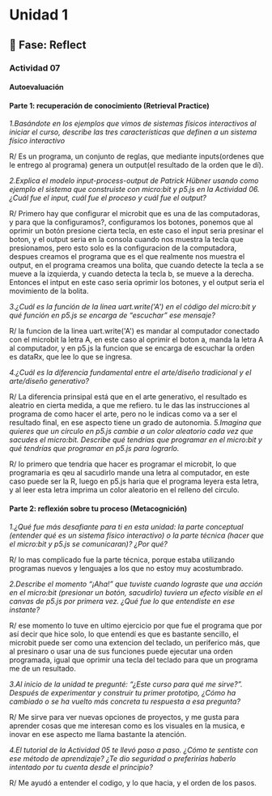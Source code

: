 # Unidad 1

## 🤔 Fase: Reflect

### Actividad 07

#### Autoevaluación

#### Parte 1: recuperación de conocimiento (Retrieval Practice)

 *1.Basándote en los ejemplos que vimos de sistemas físicos interactivos al iniciar el curso, describe las tres características que definen a un sistema físico interactivo*
 
R/ Es un programa, un conjunto de reglas, que mediante inputs(ordenes que le entrego al programa) genera un output(el resultado de la orden que le dí).

 *2.Explica el modelo input-process-output de Patrick Hübner usando como ejemplo el sistema que construiste con micro:bit y p5.js en la Actividad 06. ¿Cuál fue el input, cuál fue el proceso y cuál fue el output?*
 
R/ Primero hay que configurar el microbit que es una de las computadoras, y para que la configuramos?, configuramos los botones, ponemos que al oprimir un botón presione cierta tecla, en este caso el input seria presinar el boton, y el output seria en la consola cuando nos muestra la tecla que presionamos, pero esto solo es la configuracion de la computadora, despues creamos el programa que es el que realmente nos muestra el output, en el programa creamos una bolita, que cuando detecte la tecla a se mueve a la izquierda, y cuando detecta la tecla b, se mueve a la derecha. Entonces el intput en este caso seria oprimir los botones, y el output seria el movimiento de la bolita.

*3.¿Cuál es la función de la línea uart.write('A') en el código del micro:bit y qué función en p5.js se encarga de “escuchar” ese mensaje?*

R/ la funcion de la linea uart.write('A') es mandar al computador conectado con el microbit la letra A, en este caso al oprimir el boton a, manda la letra A al computador, y en p5.js la funcion que se encarga de escuchar la orden es dataRx, que lee lo que se ingresa.

*4.¿Cuál es la diferencia fundamental entre el arte/diseño tradicional y el arte/diseño generativo?*

R/ La diferencia prinsipal está que en el arte generativo, el resultado es aleatrio en cierta medida, a que me refiero. tu le das las instrucciones al programa de como hacer el arte, pero no le indicas como va a ser el resultado final, en ese aspecto tiene un grado de autonomia.
*5.Imagina que quieres que un círculo en p5.js cambie a un color aleatorio cada vez que sacudes el micro:bit. Describe qué tendrías que programar en el micro:bit y qué tendrías que programar en p5.js para lograrlo.*

R/ lo primero que tendria que hacer es programar el microbit, lo que programaria es qeu al sacudirlo mande una letra al computador, en este caso puede ser la R, luego en p5.js haria que el programa leyera esta letra, y al leer esta letra imprima un color aleatorio en el relleno del circulo.

#### Parte 2: reflexión sobre tu proceso (Metacognición)

*1.¿Qué fue más desafiante para ti en esta unidad: la parte conceptual (entender qué es un sistema físico interactivo) o la parte técnica (hacer que el micro:bit y p5.js se comunicaran)? ¿Por qué?*

R/ lo mas complicado fue la parte técnica, porque estaba utilizando programas nuevos y lenguajes a los que no estoy muy acostumbrado.

*2.Describe el momento “¡Aha!” que tuviste cuando lograste que una acción en el micro:bit (presionar un botón, sacudirlo) tuviera un efecto visible en el canvas de p5.js por primera vez. ¿Qué fue lo que entendiste en ese instante?*

R/ ese momento lo tuve en ultimo ejercicio por que fue el programa que por así decir que hice solo, lo que entendí es que es bastante sencillo, el microbit puede ser como una extencion del teclado, un periferico más, que al presinaro o usar una de sus funciones puede ejecutar una orden programada, igual que oprimir una tecla del teclado para que un programa me de un resultado.

*3.Al inicio de la unidad te pregunté: “¿Este curso para qué me sirve?”. Después de experimentar y construir tu primer prototipo, ¿Cómo ha cambiado o se ha vuelto más concreta tu respuesta a esa pregunta?*

R/ Me sirve para ver nuevas opciones de proyectos, y me gusta para aprender cosas que me interesan como es los visuales en la musica, e inovar en ese aspecto me llama bastante la atención.

*4.El tutorial de la Actividad 05 te llevó paso a paso. ¿Cómo te sentiste con ese método de aprendizaje? ¿Te dio seguridad o preferirías haberlo intentado por tu cuenta desde el principio?*

R/ Me ayudó a entender el codigo, y lo que hacia, y el orden de los pasos.














